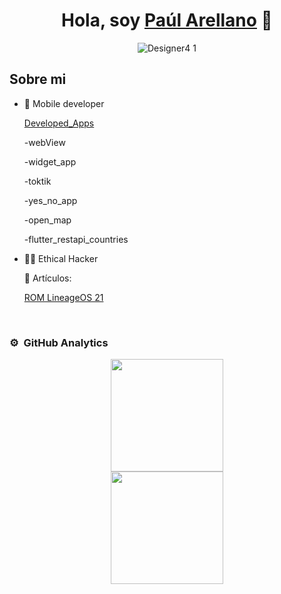 <div align="center">
<h1 align="center">Hola, soy <a href="https://github.com/paularellanom">Paúl Arellano</a> 👋</h1>


![Designer4 1](https://github.com/paularellanom/paularellanom/assets/155793504/2f2d616a-1f4b-4277-94b6-8349b42fe236)

 


</div>

## Sobre mi


- 📲 Mobile developer

  [Developed_Apps](https://github.com/paularellanom/Flutter_Dev_apps)

  -webView

  -widget_app

  -toktik

  -yes_no_app

  -open_map

  -flutter_restapi_countries

  

- 🧑‍🏫 Ethical Hacker
  
  📗 Artículos:
  
  [ROM LineageOS 21](https://github.com/paularellanom/rom_lineageOS21)
  

 
<br>


### ⚙️ &nbsp;GitHub Analytics

<p align="center">
<a href="https://github.com/ArisGuimera">
  <img height="180em" src="https://github-readme-stats-eight-theta.vercel.app/api?username=paularellanom&show_icons=true&theme=algolia&include_all_commits=true&count_private=true"/>
  <br>
  <img height="180em" src="https://github-readme-stats-eight-theta.vercel.app/api/top-langs/?username=paularellanom&layout=compact&langs_count=8&theme=algolia"/>
</a>
</p>
